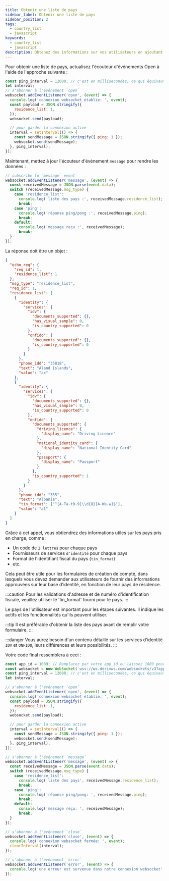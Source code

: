 ```yaml
---
title: Obtenir une liste de pays
sidebar_label: Obtenir une liste de pays
sidebar_position: 2
tags:
  - country_list
  - javascript
keywords:
  - country_list
  - javascript
description: Obtenez des informations sur vos utilisateurs en ajoutant une liste de pays à votre application commerciale. Apprenez à le faire avec cet exemple d'API JavaScript.
---
```


<!-- :::caution
You can learn more about countries [here](/docs/terminology/trading/residence-list)
::: -->

Pour obtenir une liste de pays, actualisez l'écouteur d'événements Open à l'aide de l'approche suivante :

```js title="index.js" showLineNumbers
const ping_interval = 12000; // c'est en millisecondes, ce qui équivaut à 120 secondes
let interval;
// s'abonner à l'événement `open`
websocket.addEventListener('open', (event) => {
  console.log('connexion websocket établie: ', event);
  const payload = JSON.stringify({
    residence_list: 1,
  });
  websocket.send(payload);

  // pour garder la connexion active
  interval = setInterval(() => {
    const sendMessage = JSON.stringify({ ping: 1 });
    websocket.send(sendMessage);
  }, ping_interval);
});
```

Maintenant, mettez à jour l'écouteur d'événement `message` pour rendre les données :

```js title="index.js" showLineNumbers
// subscribe to `message` event
websocket.addEventListener('message', (event) => {
  const receivedMessage = JSON.parse(event.data);
  switch (receivedMessage.msg_type) {
    case 'residence_list':
      console.log('liste des pays :', receivedMessage.residence_list);
      break;
    case 'ping':
      console.log('réponse ping/pong :', receivedMessage.ping);
      break;
    default:
      console.log('message reçu :', receivedMessage);
      break;
  }
});
```

La réponse doit être un objet :

```json showLineNumbers
{
  "echo_req": {
    "req_id": 1,
    "residence_list": 1
  },
  "msg_type": "residence_list",
  "req_id": 1,
  "residence_list": [
    {
      "identity": {
        "services": {
          "idv": {
            "documents_supported": {},
            "has_visual_sample": 0,
            "is_country_supported": 0
          },
          "onfido": {
            "documents_supported": {},
            "is_country_supported": 0
          }
        }
      },
      "phone_idd": "35818",
      "text": "Aland Islands",
      "value": "ax"
    },
    {
      "identity": {
        "services": {
          "idv": {
            "documents_supported": {},
            "has_visual_sample": 0,
            "is_country_supported": 0
          },
          "onfido": {
            "documents_supported": {
              "driving_licence": {
                "display_name": "Driving Licence"
              },
              "national_identity_card": {
                "display_name": "National Identity Card"
              },
              "passport": {
                "display_name": "Passport"
              }
            },
            "is_country_supported": 1
          }
        }
      },
      "phone_idd": "355",
      "text": "Albania",
      "tin_format": ["^[A-Ta-t0-9]\\d{8}[A-Wa-w]$"],
      "value": "al"
    }
  ]
}
```

Grâce à cet appel, vous obtiendrez des informations utiles sur les pays pris en charge, comme :

- Un code de `2 lettres` pour chaque pays
- Fournisseurs de services `d'identité` pour chaque pays
- Format de l'identifiant fiscal du pays (`tin_format`)
- etc.

Cela peut être utile pour les formulaires de création de compte, dans lesquels vous devez demander aux utilisateurs de fournir des informations approuvées sur leur base d'identité, en fonction de leur pays de résidence.

:::caution
Pour les validations d'adresse et de numéro d'identification fiscale, veuillez utiliser le 'tin_format' fourni pour le pays.
:::

Le pays de l'utilisateur est important pour les étapes suivantes. Il indique les actifs et les fonctionnalités qu'ils peuvent utiliser.

:::tip
Il est préférable d'obtenir la liste des pays avant de remplir votre formulaire.
:::

:::danger
Vous aurez besoin d'un contenu détaillé sur les services d'identité `IDV` et `ONFIDO`, leurs différences et leurs possibilités.
:::

Votre code final ressemblera à ceci :

```js title="index.js" showLineNumbers
const app_id = 1089; // Remplacez par votre app_id ou laissez 1089 pour les tests.
const websocket = new WebSocket(`wss://ws.derivws.com/websockets/v3?app_id=${app_id}`);
const ping_interval = 12000; // c'est en millisecondes, ce qui équivaut à 120 secondes
let interval;

// s'abonner à l'événement `open`
websocket.addEventListener('open', (event) => {
  console.log('connexion websocket établie: ', event);
  const payload = JSON.stringify({
    residence_list: 1,
  });
  websocket.send(payload);

  // pour garder la connexion active
  interval = setInterval(() => {
    const sendMessage = JSON.stringify({ ping: 1 });
    websocket.send(sendMessage);
  }, ping_interval);
});

// s'abonner à l'événement `message`
websocket.addEventListener('message', (event) => {
  const receivedMessage = JSON.parse(event.data);
  switch (receivedMessage.msg_type) {
    case 'residence_list':
      console.log('liste des pays', receivedMessage.residence_list);
      break;
    case 'ping':
      console.log('réponse ping/pong: ', receivedMessage.ping);
      break;
    default:
      console.log('message reçu: ', receivedMessage);
      break;
  }
});

// s'abonner à l'événement `close`
websocket.addEventListener('close', (event) => {
  console.log('connexion websocket fermée: ', event);
  clearInterval(interval);
});

// s'abonner à l'événement `error`
websocket.addEventListener('error', (event) => {
  console.log('une erreur est survenue dans notre connexion websocket', event);
});
```
